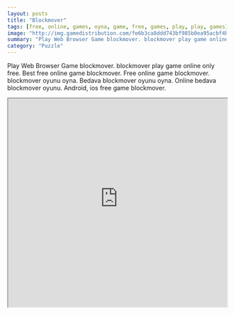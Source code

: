```yaml
---
layout: posts
title: "Blockmover"
tags: [free, online, games, oyna, game, free, games, play, play, games]
image: "http://img.gamedistribution.com/fe6b3ca8ddd743bf985b0ea95acbf4b8.jpg"
summary: "Play Web Browser Game blockmover. blockmover play game online only free. Best free online game blockmover. Free online game blockmover. blockmover oyunu oyna. Bedava blockmover oyunu oyna. Online bedava blockmover oyunu. Android, ios free game blockmover."
category: "Puzzle"
---
```


Play Web Browser Game blockmover. blockmover play game online only free. Best free online game blockmover. Free online game blockmover. blockmover oyunu oyna. Bedava blockmover oyunu oyna. Online bedava blockmover oyunu. Android, ios free game blockmover.

<iframe width="100%" height="480px;" src="http://flash.gamedistribution.com?game=fe6b3ca8ddd743bf985b0ea95acbf4b8"></iframe>